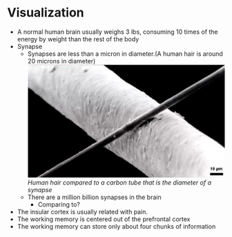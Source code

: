 # Visualization
- A normal human brain usually weighs 3 lbs, consuming 10 times of the energy by weight than the rest of the body
- Synapse
  - Synapses are less than a micron in diameter.(A human hair is around 20 microns in diameter)
 ![S](./img/synapse-size-comparison.JPG)   
 *Human hair compared to a carbon tube that is the diameter of a synapse* 
  - There are a million billion synapses in the brain
    - Comparing to?
- The insular cortex is usually related with pain.
- The working memory is centered out of the prefrontal cortex
- The working memory can store only about four chunks of information